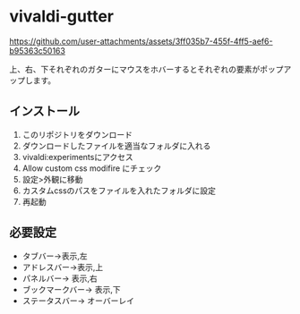 # vivaldi-gutter
https://github.com/user-attachments/assets/3ff035b7-455f-4ff5-aef6-b95363c50163

上、右、下それぞれのガターにマウスをホバーするとそれぞれの要素がポップアップします。
## インストール
1. このリポジトリをダウンロード 
2. ダウンロードしたファイルを適当なフォルダに入れる
3. vivaldi:experimentsにアクセス
4. Allow custom css modifire にチェック
5. 設定>外観に移動
6. カスタムcssのパスをファイルを入れたフォルダに設定
7. 再起動
## 必要設定
- タブバー->表示,左
- アドレスバー->表示,上
- パネルバー-> 表示,右
- ブックマークバー-> 表示,下
- ステータスバー→ オーバーレイ


